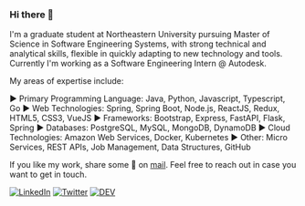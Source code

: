 ### Hi there 👋

I'm a graduate student at Northeastern University pursuing Master of Science in Software Engineering Systems, with strong technical and analytical skills, flexible in quickly adapting to new technology and tools. Currently I'm working as a Software Engineering Intern @ Autodesk.

My areas of expertise include:

► Primary Programming Language: Java, Python, Javascript, Typescript, Go
► Web Technologies: Spring, Spring Boot, Node.js, ReactJS, Redux, HTML5, CSS3, VueJS
► Frameworks: Bootstrap, Express, FastAPI, Flask, Spring
► Databases: PostgreSQL, MySQL, MongoDB, DynamoDB
► Cloud Technologies: Amazon Web Services, Docker, Kubernetes
► Other: Micro Services, REST APIs, Job Management, Data Structures, GitHub


If you like my work, share some 💙 on [mail](mailto:jdshah18072000@gmail.com). Feel free to reach out in case you want to get in touch.

[![LinkedIn][1.1]][1]
[![Twitter][2.1]][2]
[![DEV][3.1]][3]

[1.1]: https://img.icons8.com/color/48/000000/linkedin.png
[2.1]: https://img.icons8.com/fluent/48/000000/twitter.png
[3.1]: https://img.icons8.com/windows/32/000000/dev.png
[1]: https://www.linkedin.com/in/james-shah/
[2]: https://twitter.com/JamesShah18
[3]: https://dev.to/jamesshah

